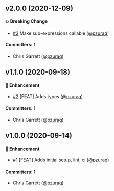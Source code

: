 ## v2.0.0 (2020-12-09)

#### :boom: Breaking Change
* [#3](https://github.com/handlebars-lang/handlebars-parser/pull/3) Make sub-expressions callable ([@pzuraq](https://github.com/pzuraq))

#### Committers: 1
- Chris Garrett ([@pzuraq](https://github.com/pzuraq))

## v1.1.0 (2020-09-18)

#### :rocket: Enhancement
* [#2](https://github.com/handlebars-lang/handlebars-parser/pull/2) [FEAT] Adds types ([@pzuraq](https://github.com/pzuraq))

#### Committers: 1
- Chris Garrett ([@pzuraq](https://github.com/pzuraq))


## v1.0.0 (2020-09-14)

#### :rocket: Enhancement
* [#1](https://github.com/handlebars-lang/handlebars-parser/pull/1) [FEAT] Adds initial setup, lint, ci ([@pzuraq](https://github.com/pzuraq))

#### Committers: 1
- Chris Garrett ([@pzuraq](https://github.com/pzuraq))


